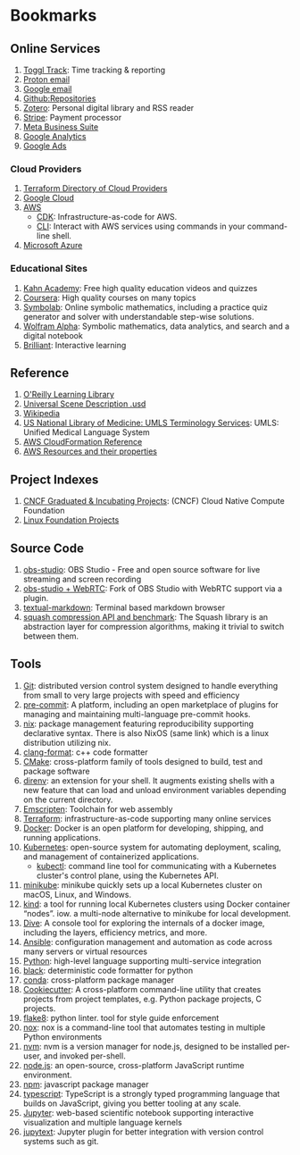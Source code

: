 # Bookmarks

## Online Services
1. [Toggl Track](https://track.toggl.com/timer): Time tracking & reporting
1. [Proton email](https://mail.proton.me/)
1. [Google email](https://www.gmail.com/)
1. [Github:Repositories](https://github.com/adam-scislowicz?tab=repositories)
1. [Zotero](https://www.zotero.org/): Personal digital library and RSS reader
1. [Stripe](https://dashboard.stripe.com/test/dashboard): Payment processor
1. [Meta Business Suite](https://business.facebook.com/latest/)
1. [Google Analytics](https://analytics.google.com/)
1. [Google Ads](https://ads.google.com/home/#!/)


### Cloud Providers
1. [Terraform Directory of Cloud Providers](https://registry.terraform.io/browse/providers)
1. [Google Cloud](https://cloud.google.com/)
1. [AWS](https://aws.amazon.com/)
    - [CDK](https://aws.amazon.com/cdk/): Infrastructure-as-code for AWS.
    - [CLI](https://aws.amazon.com/cli/): Interact with AWS services using commands in your command-line shell.
1. [Microsoft Azure](https://azure.microsoft.com/)


### Educational Sites
1. [Kahn Academy](https://www.khanacademy.org/): Free high quality education videos and quizzes
1. [Coursera](https://www.coursera.org/): High quality courses on many topics
1. [Symbolab](https://www.symbolab.com/): Online symbolic mathematics, including a practice quiz generator and solver with understandable step-wise solutions.
1. [Wolfram Alpha](https://www.wolframalpha.com/): Symbolic mathematics, data analytics, and search and a digital notebook
1. [Brilliant](https://brilliant.org/): Interactive learning


## Reference
1. [O'Reilly Learning Library](https://learning.oreilly.com/home/)
1. [Universal Scene Description .usd](https://remedy-entertainment.github.io/USDBook/index.html)
1. [Wikipedia](https://www.wikipedia.org)
1. [US National Library of Medicine: UMLS Terminology Services](https://uts.nlm.nih.gov/uts/login): UMLS: Unified Medical Language System
1. [AWS CloudFormation Reference](https://docs.aws.amazon.com/AWSCloudFormation/latest/UserGuide/aws-properties-ec2-instance.html)
1. [AWS Resources and their properties](https://docs.aws.amazon.com/AWSCloudFormation/latest/UserGuide/aws-template-resource-type-ref.html)


## Project Indexes
1. [CNCF Graduated & Incubating Projects](https://www.cncf.io/projects/): (CNCF) Cloud Native Compute Foundation
1. [Linux Foundation Projects](https://www.cncf.io/projects/)


## Source Code
1. [obs-studio](https://github.com/obsproject/obs-studio): OBS Studio - Free and open source software for live streaming and screen recording
1. [obs-studio + WebRTC](https://github.com/CoSMoSoftware/OBS-studio-webrtc): Fork of OBS Studio with WebRTC support via a plugin.
1. [textual-markdown](https://github.com/willmcgugan/textual-markdown): Terminal based markdown browser
1. [squash compression API and benchmark](https://quixdb.github.io/squash-benchmark/): The Squash library is an abstraction layer for compression algorithms, making it trivial to switch between them.


## Tools
1. [Git](https://git-scm.com/): distributed version control system designed to handle everything from small to very large projects with speed and efficiency
1. [pre-commit](https://pre-commit.com/): A platform, including an open marketplace of plugins for managing and maintaining multi-language pre-commit hooks.
1. [nix](https://nixos.org/): package management featuring reproducibility supporting declarative syntax. There is also NixOS (same link) which is a linux distribution utilizing nix.
1. [clang-format](https://clang.llvm.org/docs/ClangFormat.html): c++ code formatter
1. [CMake](https://cmake.org/): cross-platform family of tools designed to build, test and package software
1. [direnv](https://direnv.net/): an extension for your shell. It augments existing shells with a new feature that can load and unload environment variables depending on the current directory.
1. [Emscripten](https://emscripten.org/): Toolchain for web assembly
1. [Terraform](https://www.terraform.io/): infrastructure-as-code supporting many online services
1. [Docker](https://www.docker.com/): Docker is an open platform for developing, shipping, and running applications.
1. [Kubernetes](https://kubernetes.io): open-source system for automating deployment, scaling, and management of containerized applications.
    - [kubectl](https://kubernetes.io/docs/reference/kubectl/):  command line tool for communicating with a Kubernetes cluster's control plane, using the Kubernetes API.
1. [minikube](https://minikube.sigs.k8s.io/docs/): minikube quickly sets up a local Kubernetes cluster on macOS, Linux, and Windows.
1. [kind](https://kind.sigs.k8s.io): a tool for running local Kubernetes clusters using Docker container “nodes”. iow. a multi-node alternative to minikube for local development.
1. [Dive](https://github.com/wagoodman/dive): A console tool for exploring the internals of a docker image, including the layers, efficiency metrics, and more.
1. [Ansible](https://www.ansible.com/): configuration management and automation as code across many servers or virtual resources
1. [Python](https://www.python.org/): high-level language supporting multi-service integration
1. [black](https://github.com/psf/black): deterministic code formatter for python
1. [conda](https://docs.conda.io/projects/conda/en/latest/): cross-platform package manager
1. [Cookiecutter](https://github.com/cookiecutter/cookiecutter): A cross-platform command-line utility that creates projects from project templates, e.g. Python package projects, C projects.
1. [flake8](https://flake8.pycqa.org/): python linter. tool for style guide enforcement
1. [nox](https://nox.thea.codes/): nox is a command-line tool that automates testing in multiple Python environments
1. [nvm](https://github.com/nvm-sh/nvm): nvm is a version manager for node.js, designed to be installed per-user, and invoked per-shell.
1. [node.js](https://nodejs.org/): an open-source, cross-platform JavaScript runtime environment.
1. [npm](https://www.npmjs.com): javascript package manager
1. [typescript](https://www.typescriptlang.org): TypeScript is a strongly typed programming language that builds on JavaScript, giving you better tooling at any scale.
1. [Jupyter](https://jupyter.org/): web-based scientific notebook supporting interactive visualization and multiple language kernels
1. [jupytext](https://github.com/mwouts/jupytext): Jupyter plugin for better integration with version control systems such as git.
